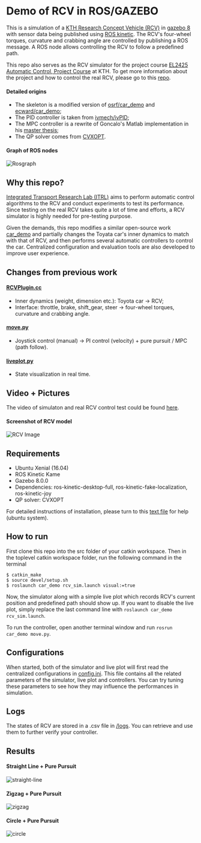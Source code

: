 # Demo of RCV in ROS/GAZEBO

This is a simulation of a [KTH Research Concept Vehicle (RCV)](https://www.itrl.kth.se/research/itrl-labs/rcv-1.476469) in [gazebo 8](http://gazebosim.org) with sensor data being published using [ROS kinetic](http://wiki.ros.org/kinetic/Installation). The RCV's four-wheel torques, curvature and crabbing angle are controlled by publishing a ROS message. A ROS node allows controlling the RCV to follow a predefined path.

This repo also serves as the RCV simulator for the project course [EL2425 Automatic Control, Project Course](https://www.kth.se/social/course/EL2425/) at KTH. To get more information about the project and how to control the real RCV, please go to this [repo](https://github.com/txzhao/Model-Control-RCV).

#### Detailed origins

- The skeleton is a modified version of [osrf/car_demo](https://github.com/osrf/car_demo) and [ecward/car_demo](https://github.com/ecward/car_demo);
- The PID controller is taken from [ivmech/ivPID](https://github.com/ivmech/ivPID);
- The MPC controller is a rewrite of Goncalo's Matlab implementation in his [master thesis](https://kth.diva-portal.org/smash/get/diva2:1043944/FULLTEXT01.pdf);
- The QP solver comes from [CVXOPT](https://github.com/cvxopt/cvxopt).

#### Graph of ROS nodes

![Rosgraph](https://github.com/txzhao/car_demo/blob/master/pic/rosgraph.png)

## Why this repo?

[Integrated Transport Research Lab (ITRL)](https://www.itrl.kth.se/) aims to perform automatic control algorithms to the RCV and conduct experiments to test its performance. Since testing on the real RCV takes quite a lot of time and efforts, a RCV simulator is highly needed for pre-testing purpose. 

Given the demands, this repo modifies a similar open-source work [car_demo](https://github.com/osrf/car_demo) and partially changes the Toyata car's inner dynamics to match with that of RCV, and then performs several automatic controllers to control the car. Centralized configuration and evaluation tools are also developed to improve user experience.

## Changes from previous work

#### [RCVPlugin.cc](https://github.com/txzhao/car_demo/blob/master/car_demo/plugins/RCVPlugin.cc)
- Inner dynamics (weight, dimension etc.): Toyota car -> RCV;
- Interface: throttle, brake, shift_gear, steer -> four-wheel torques, curvature and crabbing angle.
#### [move.py](https://github.com/txzhao/car_demo/blob/master/car_demo/src/move.py)
- Joystick control (manual) -> PI control (velocity) + pure pursuit / MPC (path follow).
#### [liveplot.py](https://github.com/txzhao/car_demo/blob/master/car_demo/src/liveplot.py)
- State visualization in real time.

## Video + Pictures

The video of simulaton and real RCV control test could be found [here](https://www.youtube.com/watch?v=nw0xhZjIuw8).

#### Screenshot of RCV model

![RCV Image](https://github.com/txzhao/car_demo/blob/master/pic/rcv.png)

## Requirements

- Ubuntu Xenial (16.04)
- ROS Kinetic Kame
- Gazebo 8.0.0
- Dependencies: ros-kinetic-desktop-full, ros-kinetic-fake-localization, ros-kinetic-joy
- QP solver: CVXOPT

For detailed instructions of installation, please turn to this [text file](https://github.com/txzhao/car_demo/blob/master/install_instructions.txt) for help (ubuntu system).

## How to run

First clone this repo into the src folder of your catkin workspace. Then in the toplevel catkin workspace folder, run the following command in the terminal

```
$ catkin_make
$ source devel/setup.sh
$ roslaunch car_demo rcv_sim.launch visual:=true
```

Now, the simulator along with a simple live plot which records RCV's current position and predefined path should show up. If you want to disable the live plot, simply replace the last command line with ```roslaunch car_demo rcv_sim.launch```.

To run the controller, open another terminal window and run ```rosrun car_demo move.py```.

## Configurations

When started, both of the simulator and live plot will first read the centralized configurations in [config.ini](https://github.com/txzhao/car_demo/blob/master/car_demo/src/configs/config.ini). This file contains all the related parameters of the simulator, live plot and controllers. You can try tuning these parameters to see how they may influence the performances in simulation.

## Logs

The states of RCV are stored in a .csv file in [/logs](https://github.com/txzhao/car_demo/tree/master/car_demo/src/logs). You can retrieve and use them to further verify your controller.

## Results

#### Straight Line + Pure Pursuit

![straight-line](https://github.com/txzhao/car_demo/blob/master/pic/line_4x.gif)

#### Zigzag + Pure Pursuit

![zigzag](https://github.com/txzhao/car_demo/blob/master/pic/zigzag_3x.gif)

#### Circle + Pure Pursuit

![circle](https://github.com/txzhao/car_demo/blob/master/pic/circle_4x.gif)
